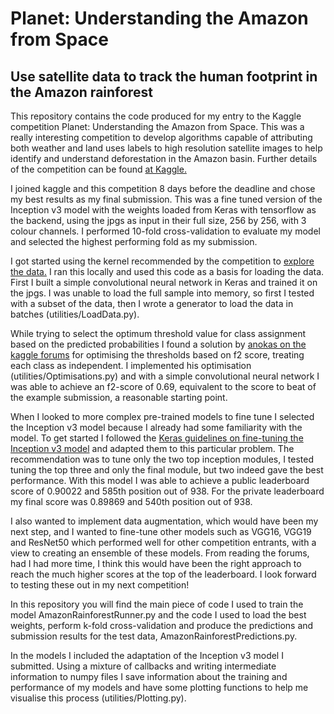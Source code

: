 # Planet: Understanding the Amazon from Space
## Use satellite data to track the human footprint in the Amazon rainforest

This repository contains the code produced for my entry to the Kaggle
competition Planet: Understanding the Amazon from Space. This was a really interesting
competition to develop algorithms capable of attributing both weather and land uses
labels to high resolution satellite images to help identify and understand deforestation
in the Amazon basin. Further details of the competition
can be found [at Kaggle.](https://www.kaggle.com/c/planet-understanding-the-amazon-from-space)

I joined kaggle and this competition 8 days before the deadline and chose my best
results as my final submission. This was a fine tuned version of the Inception v3
model with the weights loaded from Keras with tensorflow as the backend, using the
jpgs as input in their full size, 256 by 256, with 3 colour channels. I performed 10-fold cross-validation to evaluate my model and selected the highest performing fold as my submission.

I got started using the kernel recommended by the competition to [explore the data.](https://www.kaggle.com/robinkraft/getting-started-with-the-data-now-with-docs) I ran
this locally and used this code as a basis for loading the data. First I built a simple
convolutional neural network in Keras and trained it on the jpgs. I was
unable to load the full sample into memory, so first I tested with a subset of the data, then I wrote a generator to load the data in batches (utilities/LoadData.py).

While trying to select the optimum threshold value for class assignment based on the
predicted probabilities I found a solution by [anokas on the kaggle forums](https://www.kaggle.com/c/planet-understanding-the-amazon-from-space/discussion/32475) for optimising the thresholds based on f2 score, treating each class as independent. I implemented his
optimisation (utilities/Optimisations.py) and with a simple convolutional neural network I was able to achieve an f2-score of 0.69, equivalent to the score to beat of the example submission,
a reasonable starting point.

When I looked to more complex pre-trained models to fine tune I selected the Inception v3
model because I already had some familiarity with the model. To get started I followed the
[Keras guidelines on fine-tuning the Inception v3 model](https://keras.io/applications/) and
adapted them to this particular problem. The recommendation was to tune only the two top
inception modules, I tested tuning the top three and only the final module, but two indeed
gave the best performance. With this model I was able to achieve a public leaderboard score
of 0.90022 and 585th position out of 938. For the private leaderboard my final score was
0.89869 and 540th position out of 938.

I also wanted to implement data augmentation, which would have been my next step, and I wanted to fine-tune other models such as VGG16, VGG19 and ResNet50 which performed well for other
competition entrants, with a view to creating an ensemble of these models. From reading the
forums, had I had more time, I think this would have been the right approach to reach the much higher scores at the top of the leaderboard. I look forward to testing these out in my next competition!

In this repository you will find the main piece of code I used to train the model AmazonRainforestRunner.py and the code I used to load the best weights, perform k-fold cross-validation and produce the predictions and submission results for the test data, AmazonRainforestPredictions.py.

In the models I included the adaptation of the Inception v3 model I submitted.
Using a mixture of callbacks and writing intermediate information to numpy files I save information about the training and performance of my models and have some plotting functions to help me visualise this process (utilities/Plotting.py).
